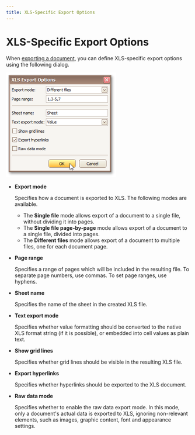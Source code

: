 ```yaml
---
title: XLS-Specific Export Options
---
```

# XLS-Specific Export Options
When [exporting a document](../../../../../interface-elements-for-desktop/articles/print-preview/print-preview-for-winforms/exporting/exporting-from-print-preview.md), you can define XLS-specific export options using the following dialog.

![previewExportOptionsXLS](../../../../images/Img7338.png)
* **Export mode**
	
	Specifies how a document is exported to XLS. The following modes are available.
	* The **Single file** mode allows export of a document to a single file, without dividing it into pages.
	* The **Single file page-by-page** mode allows export of a document to a single file, divided into pages.
	* The **Different files** mode allows export of a document to multiple files, one for each document page.
* **Page range**
	
	Specifies a range of pages which will be included in the resulting file. To separate page numbers, use commas. To set page ranges, use hyphens.
* **Sheet name**
	
	Specifies the name of the sheet in the created XLS file.
* **Text export mode**
	
	Specifies whether value formatting should be converted to the native XLS format string (if it is possible), or embedded into cell values as plain text.
* **Show grid lines**
	
	Specifies whether grid lines should be visible in the resulting XLS file.
* **Export hyperlinks**
	
	Specifies whether hyperlinks should be exported to the XLS document.
* **Raw data mode**
	
	Specifies whether to enable the raw data export mode. In this mode, only a document's actual data is exported to XLS, ignoring non-relevant elements, such as images, graphic content, font and appearance settings.